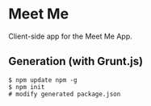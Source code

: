# Meet Me

Client-side app for the Meet Me App.

## Generation (with Grunt.js)

    $ npm update npm -g
    $ npm init
    # modify generated package.json